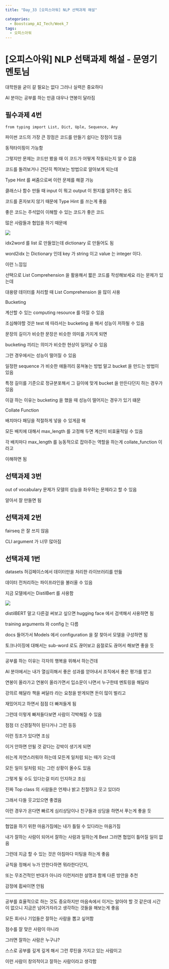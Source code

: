 ```yaml
---
title: "Day_33 [오피스아워] NLP 선택과제 해설"

categories:
  - Boostcamp_AI_Tech/Week_7
tags:
  - 오피스아워
---
```

  
# [오피스아워] NLP 선택과제 해설 - 문영기 멘토님

대학원을 굳이 갈 필요는 없다 그러나 실력은 중요하다

AI 분야는 공부를 하는 만큼 대우나 연봉이 달라짐

## 필수과제 4번

`from typing import List, Dict, Uple, Sequence, Any`

파이썬 코드의 가장 큰 장점은 코드를 만들기 쉽다는 장점이 있음

동적타이핑이 가능함

그렇지만 문제는 코드만 봤을 때 이 코드가 어떻게 작동되는지 알 수 없음

코드를 돌려보거나 간단히 찍어보는 방법으로 알아보게 되는데

Type Hint 를 써줌으로써 이런 문제를 해결 가능

클래스나 함수 만들 때 input 이 뭐고 output 이 뭔지를 알려주는 용도

코드를 혼자보지 않기 때문에 Type Hint 를 쓰는게 좋음

좋은 코드는 주석없이 이해할 수 있는 코드가 좋은 코드

많은 사람들과 협업을 하기 때문에

![]({{site.url}}/assets/images/boostcamp/40c39d1b.png)

idx2word 를 list 로 만들었는데 dictionary 로 만들어도 됨

word2idx 는 Dictionary 인데 key 가 string 이고 value 는 integer 이다.

이런 느낌임

선택으로 List Comprehension 을 활용해서 짧은 코드를 작성해보세요 라는 문제가 있는데

대용량 데이터를 처리할 때 List Comprehension 을 많이 사용

Bucketing

계산할 수 있는 computing resource 를 아낄 수 있음

조심해야할 것은 test 에 따라서는 bucketing 을 해서 성능이 저하될 수 있음

문장의 길이가 비슷한 문장은 비슷한 의미를 가지게 되면 

bucketing 끼리는 의미가 비슷한 현상이 일어날 수 있음

그런 경우에서는 성능이 떨어질 수 있음

일정한 sequence 가 비슷한 애들끼리 뭉쳐놓는 방법 말고 bucket 을 만드는 방법이 있음

특정 길이를 기준으로 정규분포해서 그 길이에 맞게 bucket 을 만든다던지 하는 경우가 있음

이걸 하는 이유는 bucketing 을 했을 때 성능이 떨어지는 경우가 있기 떄문

Collate Function

배치마다 패딩을 적절하게 넣을 수 있게끔 해

모든 배치에 대해서 max_length 를 고정해 두면 계산이 비효율적일 수 있음

각 배치마다 max_length 를 능동적으로 잡아주는 역할을 하는게 collate_function 이라고

이해하면 됨

## 선택과제 3번

out of vocabulary 문제가 모델의 성능을 좌우하는 문제라고 할 수 있음

알아서 잘 만들면 됨

## 선택과제 2번

fairseq 은 잘 쓰지 않음

CLI argument 가 너무 많아짐

## 선택과제 1번

datasets 허깅페이스에서 데이터만을 처리한 라이브러리를 만듦

데이터 전처리하는 파이프라인을 불러올 수 있음

지금 모델에서는 DistilBert 를 사용함

![]({{site.url}}/assets/images/boostcamp/66c1f20f.png)

distilBERT 말고 다른걸 써보고 싶으면 hugging face 에서 검색해서 사용하면 됨

training arguments 와 config 는 다름

docs 들어가서 Models 에서 configuration 을 잘 찾아서 모델을 구성하면 됨

토크나이징에 대해서는 sub-word 로도 끊어보고 음절로도 끊어서 해보면 좋을 듯

---

공부를 하는 이유는 각자의 행복을 위해서 하는건데

AI 분야에서는 내가 열심히해서 좋은 성과를 얻어내서 조직에서 좋은 평가를 받고

연봉이 올라가고 연봉이 올라가면서 입소문이 나면서 누구한테 멘토링을 해달라

강의르 해달라 책을 써달라 라는 요청을 받게되면 돈이 많이 벌리고

재밌어지고 하면서 점점 더 빠져들게 됨

그런데 이렇게 빠져들다보면 사람이 각박해질 수 있음

점점 더 신경질적이 된다거나 그런 등등

이런 징조가 있다면 조심

이거 안하면 안될 것 같다는 강박이 생기게 되면 

쉬는게 자연스러워야 하는데 모든게 일처럼 되는 때가 오는데

모든 일이 일처럼 되는 그런 상황이 올수도 있음

그렇게 될 수도 있다는걸 미리 인지하고 조심

진짜 Top class 의 사람들은 언제나 밝고 친절하고 웃고 있더라

그래서 다들 웃고있으면 좋겠음

이런 경우가 온다면 빠르게 심리상담이나 친구들과 상담을 하면서 푸는게 좋을 듯

---

협업을 하기 위한 마음가짐에는 내가 틀릴 수 있다라는 마음가짐

내가 잘하는 사람이 되어서 잘하는 사람과 일하는게 Best 그러면 협업이 틀어질 일이 없음

그런데 지금 할 수 있는 것은 아침마다 미팅을 하는게 좋음

규칙을 정해서 누가 안한다하면 뭐라한다던지, 

또는 무조건적인 반대가 아니라 이런저러한 설명과 함께 다른 방안을 추천 

감정에 휩싸이면 안됨

---

공부를 효율적으로 하는 것도 중요하지만 마음속에서 이거는 알아야 할 것 같은데 시간이 없으니
지금은 넘어가자라고 생각하는 것들을 해보는게 좋음

모든 회사나 기업들은 잘하는 사람을 뽑고 싶어함

점수를 잘 맞은 사람이 아니라

그러면 잘하는 사람은 누구냐?

스스로 공부를 깊게 깊게 해서 그런 루틴을 가지고 있는 사람이고

이런 사람이 창의적이고 잘하는 사람이라고 생각함







